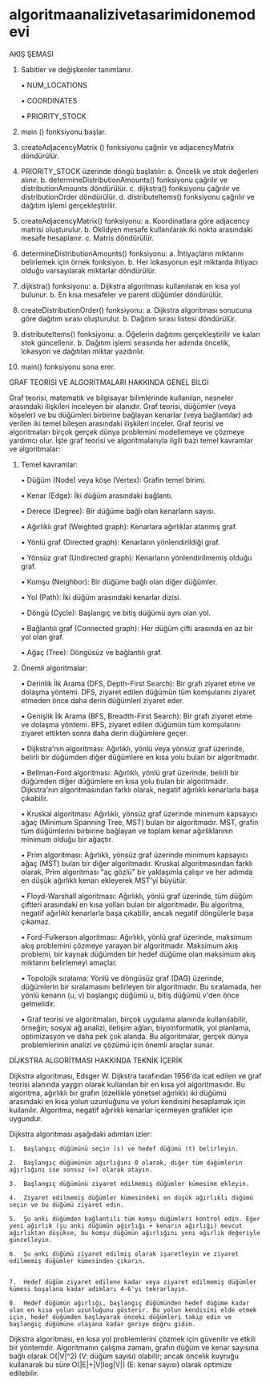 # algoritmaanalizivetasarimidonemodevi

AKIŞ ŞEMASI

1.	Sabitler ve değişkenler tanımlanır.
    
    •	NUM_LOCATIONS
    
    •	COORDINATES
    
    •	PRIORITY_STOCK

2.	main () fonksiyonu başlar.

3.	createAdjacencyMatrix () fonksiyonu çağrılır ve adjacencyMatrix döndürülür.

4.	PRIORITY_STOCK üzerinde döngü başlatılır: a. Öncelik ve stok değerleri alınır. b. determineDistributionAmounts() fonksiyonu çağrılır ve distributionAmounts döndürülür. c. dijkstra() fonksiyonu çağrılır ve distributionOrder döndürülür. d. distributeItems() fonksiyonu çağrılır ve dağıtım işlemi gerçekleştirilir.

5.	createAdjacencyMatrix() fonksiyonu: a. Koordinatlara göre adjacency matrisi oluşturulur. b. Öklidyen mesafe kullanılarak iki nokta arasındaki mesafe hesaplanır. c. Matris döndürülür.

6.	determineDistributionAmounts() fonksiyonu: a. İhtiyaçların miktarını belirlemek için örnek fonksiyon. b. Her lokasyonun eşit miktarda ihtiyacı olduğu varsayılarak miktarlar döndürülür.

7.	dijkstra() fonksiyonu: a. Dijkstra algoritması kullanılarak en kısa yol bulunur. b. En kısa mesafeler ve parent düğümler döndürülür.

8.	createDistributionOrder() fonksiyonu: a. Dijkstra algoritması sonucuna göre dağıtım sırası oluşturulur. b. Dağıtım sırası listesi döndürülür.

9.	distributeItems() fonksiyonu: a. Öğelerin dağıtımı gerçekleştirilir ve kalan stok güncellenir. b. Dağıtım işlemi sırasında her adımda öncelik, lokasyon ve dağıtılan miktar yazdırılır.

10.	main() fonksiyonu sona erer.


GRAF TEORİSİ VE ALGORİTMALARI HAKKINDA GENEL BİLGİ

Graf teorisi, matematik ve bilgisayar bilimlerinde kullanılan, nesneler arasındaki ilişkileri inceleyen bir alanıdır. Graf teorisi, düğümler (veya köşeler) ve bu düğümleri birbirine bağlayan kenarlar (veya bağlantılar) adı verilen iki temel bileşen arasındaki ilişkileri inceler.
Graf teorisi ve algoritmaları birçok gerçek dünya problemini modellemeye ve çözmeye yardımcı olur. İşte graf teorisi ve algoritmalarıyla ilgili bazı temel kavramlar ve algoritmalar:

1.	Temel kavramlar:
    
    •	Düğüm (Node) veya köşe (Vertex): Grafin temel birimi.
    
    •	Kenar (Edge): İki düğüm arasındaki bağlantı.
    
    •	Derece (Degree): Bir düğüme bağlı olan kenarların sayısı.
    
    •	Ağırlıklı graf (Weighted graph): Kenarlara ağırlıklar atanmış graf.
    
    •	Yönlü graf (Directed graph): Kenarların yönlendirildiği graf.
    
    •	Yönsüz graf (Undirected graph): Kenarların yönlendirilmemiş olduğu graf.
    
    •	Komşu (Neighbor): Bir düğüme bağlı olan diğer düğümler.
    
    •	Yol (Path): İki düğüm arasındaki kenarlar dizisi.
    
    •	Döngü (Cycle): Başlangıç ve bitiş düğümü aynı olan yol.
    
    •	Bağlantılı graf (Connected graph): Her düğüm çifti arasında en az bir yol olan graf.
    
    •	Ağaç (Tree): Döngüsüz ve bağlantılı graf.

2.	Önemli algoritmalar:
    
    •	Derinlik İlk Arama (DFS, Depth-First Search): Bir grafı ziyaret etme ve dolaşma yöntemi. DFS, ziyaret edilen düğümün tüm komşularını ziyaret etmeden önce daha derin düğümleri ziyaret eder.
    
    •	Genişlik İlk Arama (BFS, Breadth-First Search): Bir grafı ziyaret etme ve dolaşma yöntemi. BFS, ziyaret edilen düğümün tüm komşularını ziyaret ettikten sonra daha derin düğümlere geçer.
    
    •	Dijkstra'nın algoritması: Ağırlıklı, yönlü veya yönsüz graf üzerinde, belirli bir düğümden diğer düğümlere en kısa yolu bulan bir algoritmadır.
    
    •	Bellman-Ford algoritması: Ağırlıklı, yönlü graf üzerinde, belirli bir düğümden diğer düğümlere en kısa yolu bulan bir algoritmadır. Dijkstra'nın algoritmasından farklı olarak, negatif ağırlıklı kenarlarla başa çıkabilir.
    
    •	Kruskal algoritması: Ağırlıklı, yönsüz graf üzerinde minimum kapsayıcı ağaç (Minimum Spanning Tree, MST) bulan bir algoritmadır. MST, grafin tüm düğümlerini birbirine bağlayan ve toplam kenar ağırlıklarının minimum olduğu bir ağaçtır.
    
    •	Prim algoritması: Ağırlıklı, yönsüz graf üzerinde minimum kapsayıcı ağaç (MST) bulan bir diğer algoritmadır. Kruskal algoritmasından farklı olarak, Prim algoritması "aç gözlü" bir yaklaşımla çalışır ve her adımda en düşük ağırlıklı kenarı ekleyerek MST'yi büyütür.
    
    •	Floyd-Warshall algoritması: Ağırlıklı, yönlü graf üzerinde, tüm düğüm çiftleri arasındaki en kısa yolları bulan bir algoritmadır. Bu algoritma, negatif ağırlıklı kenarlarla başa çıkabilir, ancak negatif döngülerle başa çıkamaz.
    
    •	Ford-Fulkerson algoritması: Ağırlıklı, yönlü graf üzerinde, maksimum akış problemini çözmeye yarayan bir algoritmadır. Maksimum akış problemi, bir kaynak düğümden bir hedef düğüme olan maksimum akış miktarını belirlemeyi amaçlar.
    
    •	Topolojik sıralama: Yönlü ve döngüsüz graf (DAG) üzerinde, düğümlerin bir sıralamasını belirleyen bir algoritmadır. Bu sıralamada, her yönlü kenarın (u, v) başlangıç düğümü u, bitiş düğümü v'den önce gelmelidir.
    
    •	Graf teorisi ve algoritmaları, birçok uygulama alanında kullanılabilir, örneğin; sosyal ağ analizi, iletişim ağları, biyoinformatik, yol planlama, optimizasyon ve daha pek çok alanda. Bu algoritmalar, gerçek dünya problemlerinin analizi ve çözümü için önemli araçlar sunar.


DİJKSTRA ALGORİTMASI HAKKINDA TEKNİK İÇERİK

Dijkstra algoritması, Edsger W. Dijkstra tarafından 1956'da icat edilen ve graf teorisi alanında yaygın olarak kullanılan bir en kısa yol algoritmasıdır. Bu algoritma, ağırlıklı bir grafın (özellikle yönetsel ağırlıklı) iki düğümü arasındaki en kısa yolun uzunluğunu ve yolun kendisini hesaplamak için kullanılır. Algoritma, negatif ağırlıklı kenarlar içermeyen grafikler için uygundur.

Dijkstra algoritması aşağıdaki adımları izler:

    1.	Başlangıç düğümünü seçin (s) ve hedef düğümü (t) belirleyin.
    
    2.	Başlangıç düğümünün ağırlığını 0 olarak, diğer tüm düğümlerin ağırlığını ise sonsuz (∞) olarak atayın.
    
    3.	Başlangıç düğümünü ziyaret edilmemiş düğümler kümesine ekleyin.
    
    4.	Ziyaret edilmemiş düğümler kümesindeki en düşük ağırlıklı düğümü seçin ve bu düğümü ziyaret edin.
    
    5.	Şu anki düğümden bağlantılı tüm komşu düğümleri kontrol edin. Eğer yeni ağırlık (şu anki düğümün ağırlığı + kenarın ağırlığı) mevcut ağırlıktan düşükse, bu komşu düğümün ağırlığını yeni ağırlık değeriyle güncelleyin.
    
    6.	Şu anki düğümü ziyaret edilmiş olarak işaretleyin ve ziyaret edilmemiş düğümler kümesinden çıkarın.
    
    
    7.	Hedef düğüm ziyaret edilene kadar veya ziyaret edilmemiş düğümler kümesi boşalana kadar adımları 4-6'yı tekrarlayın.
    
    8.	Hedef düğümün ağırlığı, başlangıç düğümünden hedef düğüme kadar olan en kısa yolun uzunluğunu gösterir. Bu yolun kendisini elde etmek için, hedef düğümden başlayarak önceki düğümleri takip edin ve başlangıç düğümüne ulaşana kadar geriye doğru gidin.

Dijkstra algoritması, en kısa yol problemlerini çözmek için güvenilir ve etkili bir yöntemdir. Algoritmanın çalışma zamanı, grafın düğüm ve kenar sayısına bağlı olarak O(|V|^2) (V: düğüm sayısı) olabilir; ancak öncelik kuyruğu kullanarak bu süre O(|E|+|V|log|V|) (E: kenar sayısı) olarak optimize edilebilir.




